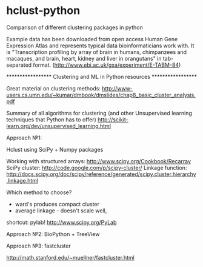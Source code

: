 hclust-python
=============

Comparison of different clustering packages in python 


Example data has been downloaded from open access Human Gene Expression Atlas
and represents typical data bioinformaticians work with. 
It is "Transcription profiling by array of brain in humans, chimpanzees and macaques,
and brain, heart, kidney and liver in orangutans" in tab-separated format. 
(http://www.ebi.ac.uk/gxa/experiment/E-TABM-84)


***************** Clustering and ML in Python resources ***************** 

Great material on clustering methods: 
http://www-users.cs.umn.edu/~kumar/dmbook/dmslides/chap8_basic_cluster_analysis.pdf

Summary of all algorithms for clustering (and other Unsupervised learning techniques that
Python has to offer)
http://scikit-learn.org/dev/unsupervised_learning.html 

Approach №1: 

Hclust using SciPy + Numpy packages

Working with structured arrays: http://www.scipy.org/Cookbook/Recarray
SciPy cluster: http://code.google.com/p/scipy-cluster/
Linkage function: http://docs.scipy.org/doc/scipy/reference/generated/scipy.cluster.hierarchy.linkage.html

Which method to choose? 
* ward's produces compact cluster
* average linkage - doesn't scale well,

shortcut: pylab! http://www.scipy.org/PyLab

Approach №2:
BioPython + TreeView


Approach №3:
fastcluster

http://math.stanford.edu/~muellner/fastcluster.html